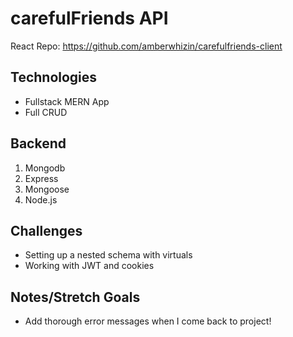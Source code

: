# carefulFriends API

React Repo: 
https://github.com/amberwhizin/carefulfriends-client

## Technologies

- Fullstack MERN App 
- Full CRUD

## Backend

1. Mongodb
2. Express
3. Mongoose
4. Node.js

## Challenges

- Setting up a nested schema with virtuals
- Working with JWT and cookies

## Notes/Stretch Goals

- Add thorough error messages when I come back to project!
